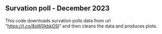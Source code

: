 
<!-- README.md is generated from README.Rmd so all edits should be done in this file -->

## Survation poll - December 2023

This code downloads survation polls data from url
“<https://t.co/8sW0kbkOSl>” and then cleans the data and produces plots.
